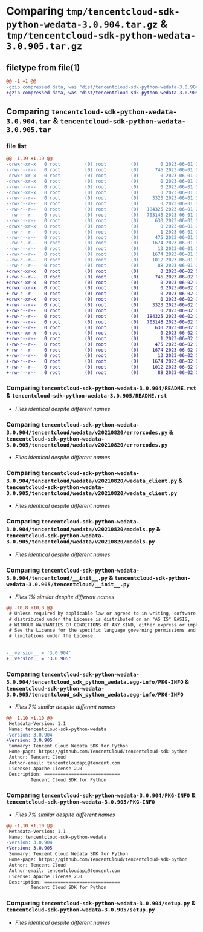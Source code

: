 # Comparing `tmp/tencentcloud-sdk-python-wedata-3.0.904.tar.gz` & `tmp/tencentcloud-sdk-python-wedata-3.0.905.tar.gz`

## filetype from file(1)

```diff
@@ -1 +1 @@
-gzip compressed data, was "dist/tencentcloud-sdk-python-wedata-3.0.904.tar", last modified: Thu Jun  1 02:51:22 2023, max compression
+gzip compressed data, was "dist/tencentcloud-sdk-python-wedata-3.0.905.tar", last modified: Fri Jun  2 00:44:28 2023, max compression
```

## Comparing `tencentcloud-sdk-python-wedata-3.0.904.tar` & `tencentcloud-sdk-python-wedata-3.0.905.tar`

### file list

```diff
@@ -1,19 +1,19 @@
-drwxr-xr-x   0 root         (0) root         (0)        0 2023-06-01 02:51:22.000000 tencentcloud-sdk-python-wedata-3.0.904/
--rw-r--r--   0 root         (0) root         (0)      746 2023-06-01 02:51:21.000000 tencentcloud-sdk-python-wedata-3.0.904/README.rst
-drwxr-xr-x   0 root         (0) root         (0)        0 2023-06-01 02:51:22.000000 tencentcloud-sdk-python-wedata-3.0.904/tencentcloud/
-drwxr-xr-x   0 root         (0) root         (0)        0 2023-06-01 02:51:22.000000 tencentcloud-sdk-python-wedata-3.0.904/tencentcloud/wedata/
--rw-r--r--   0 root         (0) root         (0)        0 2023-06-01 02:51:21.000000 tencentcloud-sdk-python-wedata-3.0.904/tencentcloud/wedata/__init__.py
-drwxr-xr-x   0 root         (0) root         (0)        0 2023-06-01 02:51:22.000000 tencentcloud-sdk-python-wedata-3.0.904/tencentcloud/wedata/v20210820/
--rw-r--r--   0 root         (0) root         (0)     3323 2023-06-01 02:51:22.000000 tencentcloud-sdk-python-wedata-3.0.904/tencentcloud/wedata/v20210820/errorcodes.py
--rw-r--r--   0 root         (0) root         (0)        0 2023-06-01 02:51:22.000000 tencentcloud-sdk-python-wedata-3.0.904/tencentcloud/wedata/v20210820/__init__.py
--rw-r--r--   0 root         (0) root         (0)   184325 2023-06-01 02:51:22.000000 tencentcloud-sdk-python-wedata-3.0.904/tencentcloud/wedata/v20210820/wedata_client.py
--rw-r--r--   0 root         (0) root         (0)   703148 2023-06-01 02:51:22.000000 tencentcloud-sdk-python-wedata-3.0.904/tencentcloud/wedata/v20210820/models.py
--rw-r--r--   0 root         (0) root         (0)      630 2023-06-01 02:51:21.000000 tencentcloud-sdk-python-wedata-3.0.904/tencentcloud/__init__.py
-drwxr-xr-x   0 root         (0) root         (0)        0 2023-06-01 02:51:22.000000 tencentcloud-sdk-python-wedata-3.0.904/tencentcloud_sdk_python_wedata.egg-info/
--rw-r--r--   0 root         (0) root         (0)        1 2023-06-01 02:51:22.000000 tencentcloud-sdk-python-wedata-3.0.904/tencentcloud_sdk_python_wedata.egg-info/dependency_links.txt
--rw-r--r--   0 root         (0) root         (0)      475 2023-06-01 02:51:22.000000 tencentcloud-sdk-python-wedata-3.0.904/tencentcloud_sdk_python_wedata.egg-info/SOURCES.txt
--rw-r--r--   0 root         (0) root         (0)     1674 2023-06-01 02:51:22.000000 tencentcloud-sdk-python-wedata-3.0.904/tencentcloud_sdk_python_wedata.egg-info/PKG-INFO
--rw-r--r--   0 root         (0) root         (0)       13 2023-06-01 02:51:22.000000 tencentcloud-sdk-python-wedata-3.0.904/tencentcloud_sdk_python_wedata.egg-info/top_level.txt
--rw-r--r--   0 root         (0) root         (0)     1674 2023-06-01 02:51:22.000000 tencentcloud-sdk-python-wedata-3.0.904/PKG-INFO
--rw-r--r--   0 root         (0) root         (0)     1012 2023-06-01 02:51:21.000000 tencentcloud-sdk-python-wedata-3.0.904/setup.py
--rw-r--r--   0 root         (0) root         (0)       88 2023-06-01 02:51:22.000000 tencentcloud-sdk-python-wedata-3.0.904/setup.cfg
+drwxr-xr-x   0 root         (0) root         (0)        0 2023-06-02 00:44:28.000000 tencentcloud-sdk-python-wedata-3.0.905/
+-rw-r--r--   0 root         (0) root         (0)      746 2023-06-02 00:44:28.000000 tencentcloud-sdk-python-wedata-3.0.905/README.rst
+drwxr-xr-x   0 root         (0) root         (0)        0 2023-06-02 00:44:28.000000 tencentcloud-sdk-python-wedata-3.0.905/tencentcloud/
+drwxr-xr-x   0 root         (0) root         (0)        0 2023-06-02 00:44:28.000000 tencentcloud-sdk-python-wedata-3.0.905/tencentcloud/wedata/
+-rw-r--r--   0 root         (0) root         (0)        0 2023-06-02 00:44:28.000000 tencentcloud-sdk-python-wedata-3.0.905/tencentcloud/wedata/__init__.py
+drwxr-xr-x   0 root         (0) root         (0)        0 2023-06-02 00:44:28.000000 tencentcloud-sdk-python-wedata-3.0.905/tencentcloud/wedata/v20210820/
+-rw-r--r--   0 root         (0) root         (0)     3323 2023-06-02 00:44:28.000000 tencentcloud-sdk-python-wedata-3.0.905/tencentcloud/wedata/v20210820/errorcodes.py
+-rw-r--r--   0 root         (0) root         (0)        0 2023-06-02 00:44:28.000000 tencentcloud-sdk-python-wedata-3.0.905/tencentcloud/wedata/v20210820/__init__.py
+-rw-r--r--   0 root         (0) root         (0)   184325 2023-06-02 00:44:28.000000 tencentcloud-sdk-python-wedata-3.0.905/tencentcloud/wedata/v20210820/wedata_client.py
+-rw-r--r--   0 root         (0) root         (0)   703148 2023-06-02 00:44:28.000000 tencentcloud-sdk-python-wedata-3.0.905/tencentcloud/wedata/v20210820/models.py
+-rw-r--r--   0 root         (0) root         (0)      630 2023-06-02 00:44:28.000000 tencentcloud-sdk-python-wedata-3.0.905/tencentcloud/__init__.py
+drwxr-xr-x   0 root         (0) root         (0)        0 2023-06-02 00:44:28.000000 tencentcloud-sdk-python-wedata-3.0.905/tencentcloud_sdk_python_wedata.egg-info/
+-rw-r--r--   0 root         (0) root         (0)        1 2023-06-02 00:44:28.000000 tencentcloud-sdk-python-wedata-3.0.905/tencentcloud_sdk_python_wedata.egg-info/dependency_links.txt
+-rw-r--r--   0 root         (0) root         (0)      475 2023-06-02 00:44:28.000000 tencentcloud-sdk-python-wedata-3.0.905/tencentcloud_sdk_python_wedata.egg-info/SOURCES.txt
+-rw-r--r--   0 root         (0) root         (0)     1674 2023-06-02 00:44:28.000000 tencentcloud-sdk-python-wedata-3.0.905/tencentcloud_sdk_python_wedata.egg-info/PKG-INFO
+-rw-r--r--   0 root         (0) root         (0)       13 2023-06-02 00:44:28.000000 tencentcloud-sdk-python-wedata-3.0.905/tencentcloud_sdk_python_wedata.egg-info/top_level.txt
+-rw-r--r--   0 root         (0) root         (0)     1674 2023-06-02 00:44:28.000000 tencentcloud-sdk-python-wedata-3.0.905/PKG-INFO
+-rw-r--r--   0 root         (0) root         (0)     1012 2023-06-02 00:44:28.000000 tencentcloud-sdk-python-wedata-3.0.905/setup.py
+-rw-r--r--   0 root         (0) root         (0)       88 2023-06-02 00:44:28.000000 tencentcloud-sdk-python-wedata-3.0.905/setup.cfg
```

### Comparing `tencentcloud-sdk-python-wedata-3.0.904/README.rst` & `tencentcloud-sdk-python-wedata-3.0.905/README.rst`

 * *Files identical despite different names*

### Comparing `tencentcloud-sdk-python-wedata-3.0.904/tencentcloud/wedata/v20210820/errorcodes.py` & `tencentcloud-sdk-python-wedata-3.0.905/tencentcloud/wedata/v20210820/errorcodes.py`

 * *Files identical despite different names*

### Comparing `tencentcloud-sdk-python-wedata-3.0.904/tencentcloud/wedata/v20210820/wedata_client.py` & `tencentcloud-sdk-python-wedata-3.0.905/tencentcloud/wedata/v20210820/wedata_client.py`

 * *Files identical despite different names*

### Comparing `tencentcloud-sdk-python-wedata-3.0.904/tencentcloud/wedata/v20210820/models.py` & `tencentcloud-sdk-python-wedata-3.0.905/tencentcloud/wedata/v20210820/models.py`

 * *Files identical despite different names*

### Comparing `tencentcloud-sdk-python-wedata-3.0.904/tencentcloud/__init__.py` & `tencentcloud-sdk-python-wedata-3.0.905/tencentcloud/__init__.py`

 * *Files 1% similar despite different names*

```diff
@@ -10,8 +10,8 @@
 # Unless required by applicable law or agreed to in writing, software
 # distributed under the License is distributed on an "AS IS" BASIS,
 # WITHOUT WARRANTIES OR CONDITIONS OF ANY KIND, either express or implied.
 # See the License for the specific language governing permissions and
 # limitations under the License.
 
 
-__version__ = '3.0.904'
+__version__ = '3.0.905'
```

### Comparing `tencentcloud-sdk-python-wedata-3.0.904/tencentcloud_sdk_python_wedata.egg-info/PKG-INFO` & `tencentcloud-sdk-python-wedata-3.0.905/tencentcloud_sdk_python_wedata.egg-info/PKG-INFO`

 * *Files 7% similar despite different names*

```diff
@@ -1,10 +1,10 @@
 Metadata-Version: 1.1
 Name: tencentcloud-sdk-python-wedata
-Version: 3.0.904
+Version: 3.0.905
 Summary: Tencent Cloud Wedata SDK for Python
 Home-page: https://github.com/TencentCloud/tencentcloud-sdk-python
 Author: Tencent Cloud
 Author-email: tencentcloudapi@tencent.com
 License: Apache License 2.0
 Description: ============================
         Tencent Cloud SDK for Python
```

### Comparing `tencentcloud-sdk-python-wedata-3.0.904/PKG-INFO` & `tencentcloud-sdk-python-wedata-3.0.905/PKG-INFO`

 * *Files 7% similar despite different names*

```diff
@@ -1,10 +1,10 @@
 Metadata-Version: 1.1
 Name: tencentcloud-sdk-python-wedata
-Version: 3.0.904
+Version: 3.0.905
 Summary: Tencent Cloud Wedata SDK for Python
 Home-page: https://github.com/TencentCloud/tencentcloud-sdk-python
 Author: Tencent Cloud
 Author-email: tencentcloudapi@tencent.com
 License: Apache License 2.0
 Description: ============================
         Tencent Cloud SDK for Python
```

### Comparing `tencentcloud-sdk-python-wedata-3.0.904/setup.py` & `tencentcloud-sdk-python-wedata-3.0.905/setup.py`

 * *Files identical despite different names*

